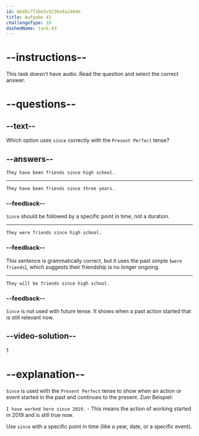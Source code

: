 ```yaml
---
id: 66d9c7f2be5c9236e9a2404b
title: Aufgabe 43
challengeType: 19
dashedName: task-43
---
```


# --instructions--

This task doesn't have audio. Read the question and select the correct answer.

# --questions--

## --text--

Which option uses `since` correctly with the `Present Perfect` tense?

## --answers--

`They have been friends since high school.`

---

`They have been friends since three years.`

### --feedback--

`Since` should be followed by a specific point in time, not a duration.

---

`They were friends since high school.`

### --feedback--

This sentence is grammatically correct, but it uses the past simple (`were friends`), which suggests their friendship is no longer ongoing.

---

`They will be friends since high school.`

### --feedback--

`Since` is not used with future tense. It shows when a past action started that is still relevant now.

## --video-solution--

1

# --explanation--

`Since` is used with the `Present Perfect` tense to show when an action or event started in the past and continues to the present. Zum Beispiel:

`I have worked here since 2019.` - This means the action of working started in 2019 and is still true now.

Use `since` with a specific point in time (like a year, date, or a specific event).
